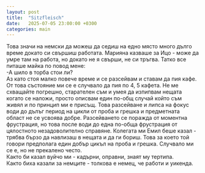 ```yaml
---
layout: post
title:  "Sitzfleisch"
date:   2025-07-05 23:00:00 +0300
categories: main
---
```

Това значи на немски да можеш да седиш на едно място много дълго време докато си свършиш работата. 
Марияна казваше за Ицо - може да умре там на работа, но докато не я свърши, не си тръгва.
Татко все питаше майка по повод мене:  
-А шило в торба стои ли?  
Аз като стоя малко повече време и се разсейвам и ставам да пия кафе. 
От това състояние ми се е случвало да пия по 4, 5 кафета.
Не ме схващайте погрешно, старателен съм и умея да изпипвам нещата когато се наложи, 
просто описвам един по-общ случай който съм живял и по принцип ми е присъщ.
 Това разсейване и липса на фокус води до дълъг период на цикли от проба и грешка и 
 предметната област не се усвоява добре. Разсейването се поражда от моментна фрустрация, 
 но това после води до една по-обща фрустрация от цялостното незадоволително справяне.
Колегата ми Емил беше казал - трябва бързо да навлизаш в нещата и да ги бориш. 
Това за което той говори предполага един добър цикъл на проба и грешка. 
Случвало ми се е, но не прекалено често.  
Както би казал вуйчо ми - кадърни, оправни, знаят му тертипа.  
Както биха казали за немците - толкова е немец, че работи и уикенда.